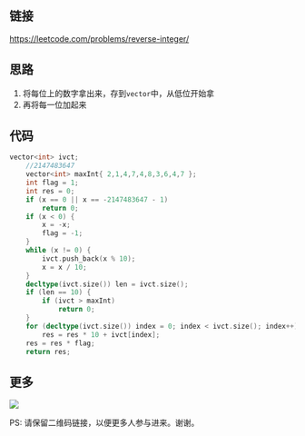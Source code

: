 ## 链接


https://leetcode.com/problems/reverse-integer/




## 思路

1. 将每位上的数字拿出来，存到`vector`中，从低位开始拿
2. 再将每一位加起来




## 代码






```c++
vector<int> ivct;
	//2147483647
	vector<int> maxInt{ 2,1,4,7,4,8,3,6,4,7 };
	int flag = 1;
	int res = 0;
	if (x == 0 || x == -2147483647 - 1)
		return 0;
	if (x < 0) {
		x = -x;
		flag = -1;
	}
	while (x != 0) {
		ivct.push_back(x % 10);
		x = x / 10;
	}
	decltype(ivct.size()) len = ivct.size();
	if (len == 10) {
		if (ivct > maxInt)
			return 0;
	}
	for (decltype(ivct.size()) index = 0; index < ivct.size(); index++)
		res = res * 10 + ivct[index];
	res = res * flag;
	return res;
```



## 更多

![](https://github.com/githubwoniu/learnprogram/blob/master/image/erweima.png)

PS: 请保留二维码链接，以便更多人参与进来。谢谢。
